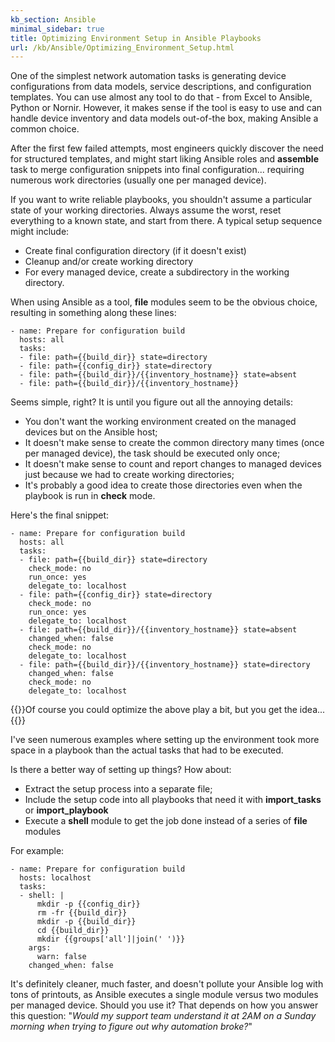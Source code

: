 ```yaml
---
kb_section: Ansible
minimal_sidebar: true
title: Optimizing Environment Setup in Ansible Playbooks
url: /kb/Ansible/Optimizing_Environment_Setup.html
---
```

One of the simplest network automation tasks is generating device configurations from data models, service descriptions, and configuration templates. You can use almost any tool to do that - from Excel to Ansible, Python or Nornir. However, it makes sense if the tool is easy to use and can handle device inventory and data models out-of-the box, making Ansible a common choice.

After the first few failed attempts, most engineers quickly discover the need for structured templates, and might start liking Ansible roles and **assemble** task to merge configuration snippets into final configuration... requiring numerous work directories (usually one per managed device).

If you want to write reliable playbooks, you shouldn't assume a particular state of your working directories. Always assume the worst, reset everything to a known state, and start from there. A typical setup sequence might include:

* Create final configuration directory (if it doesn't exist)
* Cleanup and/or create working directory
* For every managed device, create a subdirectory in the working directory.

When using Ansible as a tool, **file** modules seem to be the obvious choice, resulting in something along these lines:

    - name: Prepare for configuration build
      hosts: all
      tasks:
      - file: path={{build_dir}} state=directory
      - file: path={{config_dir}} state=directory
      - file: path={{build_dir}}/{{inventory_hostname}} state=absent
      - file: path={{build_dir}}/{{inventory_hostname}}

Seems simple, right? It is until you figure out all the annoying details:

* You don't want the working environment created on the managed devices but on the Ansible host;
* It doesn't make sense to create the common directory many times (once per managed device), the task should be executed only once;
* It doesn't make sense to count and report changes to managed devices just because we had to create working directories;
* It's probably a good idea to create those directories even when the playbook is run in **check** mode.

Here's the final snippet:

    - name: Prepare for configuration build
      hosts: all
      tasks:
      - file: path={{build_dir}} state=directory
        check_mode: no
        run_once: yes
        delegate_to: localhost
      - file: path={{config_dir}} state=directory
        check_mode: no
        run_once: yes
        delegate_to: localhost
      - file: path={{build_dir}}/{{inventory_hostname}} state=absent
        changed_when: false
        check_mode: no
        delegate_to: localhost
      - file: path={{build_dir}}/{{inventory_hostname}} state=directory
        changed_when: false
        check_mode: no
        delegate_to: localhost

{{<note info>}}Of course you could optimize the above play a bit, but you get the idea...{{</note>}}

I've seen numerous examples where setting up the environment took more space in a playbook than the actual tasks that had to be executed.

Is there a better way of setting up things? How about:

* Extract the setup process into a separate file;
* Include the setup code into all playbooks that need it with **import_tasks** or **import_playbook**
* Execute a **shell** module to get the job done instead of a series of **file** modules

For example:

    - name: Prepare for configuration build
      hosts: localhost
      tasks:
      - shell: |
          mkdir -p {{config_dir}}
          rm -fr {{build_dir}}
          mkdir -p {{build_dir}}
          cd {{build_dir}}
          mkdir {{groups['all']|join(' ')}}
        args:
          warn: false
        changed_when: false

It's definitely cleaner, much faster, and doesn't pollute your Ansible log with tons of printouts, as Ansible executes a single module versus two modules per managed device. Should you use it? That depends on how you answer this question: "*Would my support team understand it at 2AM on a Sunday morning when trying to figure out why automation broke?*"
